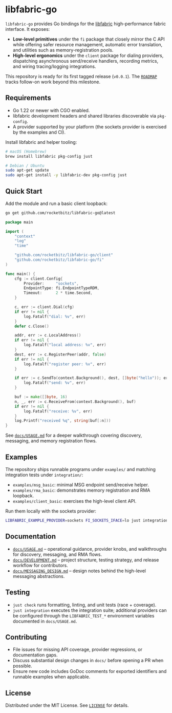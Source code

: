 # libfabric-go

`libfabric-go` provides Go bindings for the
[libfabric](https://ofiwg.github.io/libfabric/) high-performance fabric
interface. It exposes:

- **Low-level primitives** under the `fi` package that closely mirror the C API
  while offering safer resource management, automatic error translation, and
  utilities such as memory-registration pools.
- **High-level ergonomics** under the `client` package for dialing providers,
  dispatching asynchronous send/receive handlers, recording metrics, and wiring
  tracing/logging integrations.

This repository is ready for its first tagged release (`v0.0.1`). The
[`ROADMAP`](ROADMAP.md) tracks follow-on work beyond this milestone.

## Requirements

- Go 1.22 or newer with CGO enabled.
- libfabric development headers and shared libraries discoverable via
  `pkg-config`.
- A provider supported by your platform (the sockets provider is exercised by
  the examples and CI).

Install libfabric and helper tooling:

```bash
# macOS (Homebrew)
brew install libfabric pkg-config just

# Debian / Ubuntu
sudo apt-get update
sudo apt-get install -y libfabric-dev pkg-config just
```

## Quick Start

Add the module and run a basic client loopback:

```bash
go get github.com/rocketbitz/libfabric-go@latest
```

```go
package main

import (
    "context"
    "log"
    "time"

    "github.com/rocketbitz/libfabric-go/client"
    "github.com/rocketbitz/libfabric-go/fi"
)

func main() {
    cfg := client.Config{
        Provider:     "sockets",
        EndpointType: fi.EndpointTypeRDM,
        Timeout:      2 * time.Second,
    }

    c, err := client.Dial(cfg)
    if err != nil {
        log.Fatalf("dial: %v", err)
    }
    defer c.Close()

    addr, err := c.LocalAddress()
    if err != nil {
        log.Fatalf("local address: %v", err)
    }
    dest, err := c.RegisterPeer(addr, false)
    if err != nil {
        log.Fatalf("register peer: %v", err)
    }

    if err := c.SendTo(context.Background(), dest, []byte("hello")); err != nil {
        log.Fatalf("send: %v", err)
    }

    buf := make([]byte, 16)
    n, _, err := c.ReceiveFrom(context.Background(), buf)
    if err != nil {
        log.Fatalf("receive: %v", err)
    }
    log.Printf("received %q", string(buf[:n]))
}
```

See [`docs/USAGE.md`](docs/USAGE.md) for a deeper walkthrough covering
discovery, messaging, and memory registration flows.

## Examples

The repository ships runnable programs under `examples/` and matching
integration tests under `integration/`:

- `examples/msg_basic`: minimal MSG endpoint send/receive helper.
- `examples/rma_basic`: demonstrates memory registration and RMA loopback.
- `examples/client_basic`: exercises the high-level client API.

Run them locally with the sockets provider:

```bash
LIBFABRIC_EXAMPLE_PROVIDER=sockets FI_SOCKETS_IFACE=lo just integration
```

## Documentation

- [`docs/USAGE.md`](docs/USAGE.md) – operational guidance, provider knobs, and
  walkthroughs for discovery, messaging, and RMA flows.
- [`docs/DEVELOPMENT.md`](docs/DEVELOPMENT.md) – project structure, testing
  strategy, and release workflow for contributors.
- [`docs/MESSAGING_DESIGN.md`](docs/MESSAGING_DESIGN.md) – design notes behind
  the high-level messaging abstractions.

## Testing

- `just check` runs formatting, linting, and unit tests (race + coverage).
- `just integration` executes the integration suite; additional providers can be
  configured through the `LIBFABRIC_TEST_*` environment variables documented in
  `docs/USAGE.md`.

## Contributing

- File issues for missing API coverage, provider regressions, or documentation
  gaps.
- Discuss substantial design changes in `docs/` before opening a PR when
  possible.
- Ensure new code includes GoDoc comments for exported identifiers and runnable
  examples when applicable.

## License

Distributed under the MIT License. See [`LICENSE`](LICENSE) for details.
